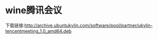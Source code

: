 # wine腾讯会议
下载链接:http://archive.ubuntukylin.com/software/pool/partner/ukylin-tencentmeeting_1.0_amd64.deb
